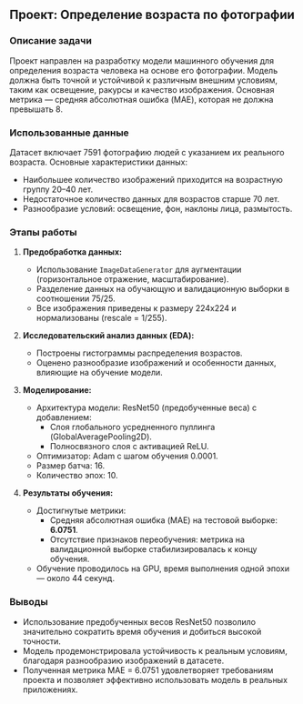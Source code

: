 ## Проект: Определение возраста по фотографии

### Описание задачи
Проект направлен на разработку модели машинного обучения для определения возраста человека на основе его фотографии. Модель должна быть точной и устойчивой к различным внешним условиям, таким как освещение, ракурсы и качество изображения. Основная метрика — средняя абсолютная ошибка (MAE), которая не должна превышать 8.

### Использованные данные
Датасет включает 7591 фотографию людей с указанием их реального возраста. Основные характеристики данных:
- Наибольшее количество изображений приходится на возрастную группу 20–40 лет.
- Недостаточное количество данных для возрастов старше 70 лет.
- Разнообразие условий: освещение, фон, наклоны лица, размытость.

### Этапы работы
1. **Предобработка данных:**
   - Использование `ImageDataGenerator` для аугментации (горизонтальное отражение, масштабирование).
   - Разделение данных на обучающую и валидационную выборки в соотношении 75/25.
   - Все изображения приведены к размеру 224x224 и нормализованы (rescale = 1/255).

2. **Исследовательский анализ данных (EDA):**
   - Построены гистограммы распределения возрастов.
   - Оценено разнообразие изображений и особенности данных, влияющие на обучение модели.

3. **Моделирование:**
   - Архитектура модели: ResNet50 (предобученные веса) с добавлением:
     - Слоя глобального усредненного пуллинга (GlobalAveragePooling2D).
     - Полносвязного слоя с активацией ReLU.
   - Оптимизатор: Adam с шагом обучения 0.0001.
   - Размер батча: 16.
   - Количество эпох: 10.

4. **Результаты обучения:**
   - Достигнутые метрики:
     - Средняя абсолютная ошибка (MAE) на тестовой выборке: **6.0751**.
     - Отсутствие признаков переобучения: метрика на валидационной выборке стабилизировалась к концу обучения.
   - Обучение проводилось на GPU, время выполнения одной эпохи — около 44 секунд.

### Выводы
- Использование предобученных весов ResNet50 позволило значительно сократить время обучения и добиться высокой точности.
- Модель продемонстрировала устойчивость к реальным условиям, благодаря разнообразию изображений в датасете.
- Полученная метрика MAE = 6.0751 удовлетворяет требованиям проекта и позволяет эффективно использовать модель в реальных приложениях.
